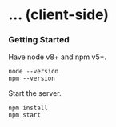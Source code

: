 # ... (client-side) #

### Getting Started ###

Have node v8+ and npm v5+.

```
node --version
npm --version
```

Start the server.

```
npm install
npm start
```
